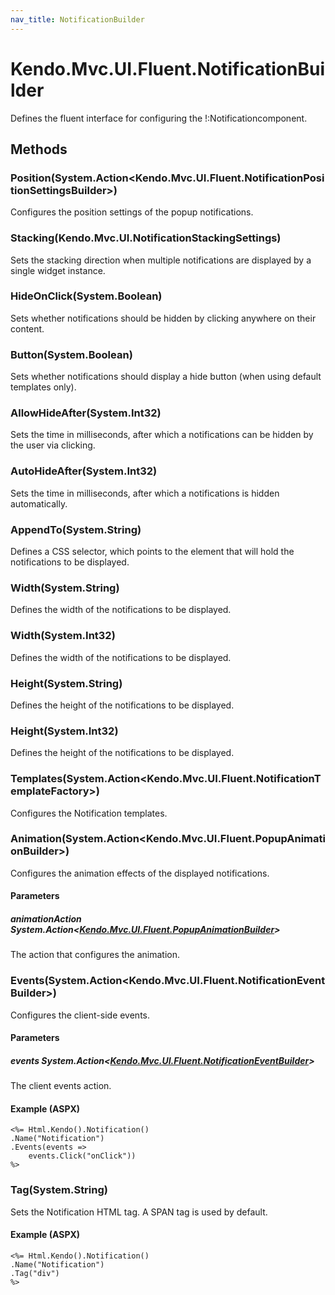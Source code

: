 ```yaml
---
nav_title: NotificationBuilder
---
```


# Kendo.Mvc.UI.Fluent.NotificationBuilder
Defines the fluent interface for configuring the !:Notification<T>component.




## Methods


### Position(System.Action\<Kendo.Mvc.UI.Fluent.NotificationPositionSettingsBuilder\>)
Configures the position settings of the popup notifications.





### Stacking(Kendo.Mvc.UI.NotificationStackingSettings)
Sets the stacking direction when multiple notifications are displayed by a single widget instance.





### HideOnClick(System.Boolean)
Sets whether notifications should be hidden by clicking anywhere on their content.





### Button(System.Boolean)
Sets whether notifications should display a hide button (when using default templates only).





### AllowHideAfter(System.Int32)
Sets the time in milliseconds, after which a notifications can be hidden by the user via clicking.





### AutoHideAfter(System.Int32)
Sets the time in milliseconds, after which a notifications is hidden automatically.





### AppendTo(System.String)
Defines a CSS selector, which points to the element that will hold the notifications to be displayed.





### Width(System.String)
Defines the width of the notifications to be displayed.





### Width(System.Int32)
Defines the width of the notifications to be displayed.





### Height(System.String)
Defines the height of the notifications to be displayed.





### Height(System.Int32)
Defines the height of the notifications to be displayed.





### Templates(System.Action\<Kendo.Mvc.UI.Fluent.NotificationTemplateFactory\>)
Configures the Notification templates.





### Animation(System.Action\<Kendo.Mvc.UI.Fluent.PopupAnimationBuilder\>)
Configures the animation effects of the displayed notifications.


#### Parameters

##### animationAction System.Action<[Kendo.Mvc.UI.Fluent.PopupAnimationBuilder](/api/wrappers/aspnet-mvc/Kendo.Mvc.UI.Fluent/PopupAnimationBuilder)>
The action that configures the animation.





### Events(System.Action\<Kendo.Mvc.UI.Fluent.NotificationEventBuilder\>)
Configures the client-side events.


#### Parameters

##### events System.Action<[Kendo.Mvc.UI.Fluent.NotificationEventBuilder](/api/wrappers/aspnet-mvc/Kendo.Mvc.UI.Fluent/NotificationEventBuilder)>
The client events action.




#### Example (ASPX)
    <%= Html.Kendo().Notification()
    .Name("Notification")
    .Events(events =>
        events.Click("onClick"))
    %>


### Tag(System.String)
Sets the Notification HTML tag. A SPAN tag is used by default.




#### Example (ASPX)
    <%= Html.Kendo().Notification()
    .Name("Notification")
    .Tag("div")
    %>




